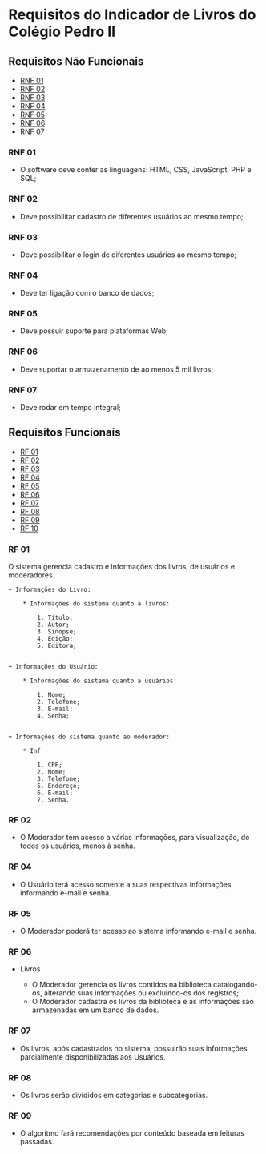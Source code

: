 # Requisitos do Indicador de Livros do Colégio Pedro II

## Requisitos Não Funcionais
- [RNF 01](#rnf-01)
- [RNF 02](#rnf-02)
- [RNF 03](#rnf-03)
- [RNF 04](#rnf-04)
- [RNF 05](#rnf-05)
- [RNF 06](#rnf-06)
- [RNF 07](#rnf-07)

### RNF 01    
+ O software deve conter as linguagens: HTML, CSS, JavaScript, PHP e SQL;

### RNF 02
+ Deve possibilitar cadastro de diferentes usuários ao mesmo tempo;

### RNF 03
+ Deve possibilitar o login de diferentes usuários ao mesmo tempo;

### RNF 04
+ Deve ter ligação com o banco de dados;

### RNF 05
+ Deve possuir suporte para plataformas Web;

### RNF 06
+ Deve suportar o armazenamento de ao menos 5 mil livros;

### RNF 07
+ Deve rodar em tempo integral;

## Requisitos Funcionais
- [RF 01](#rf-01)
- [RF 02](#rf-02)
- [RF 03](#rf-03)
- [RF 04](#rf-04)
- [RF 05](#rf-05)
- [RF 06](#rf-06)
- [RF 07](#rf-07)
- [RF 08](#rf-08)
- [RF 09](#rf-09)
- [RF 10](#rf-10)

### RF 01
O sistema gerencia cadastro e informações dos livros, de usuários e moderadores.
    
    + Informações do Livro:

        * Informações do sistema quanto a livros:

  	        1. Título;
  	        2. Autor;
  	        3. Sinopse;
  	        4. Edição;
  	        5. Editora;


    + Informações do Usuário:

        * Informações do sistema quanto a usuários:

  	        1. Nome;
  	        2. Telefone;
  	        3. E-mail;   
  	        4. Senha;


    + Informações do sistema quanto ao moderador:

        * Inf

  	        1. CPF;
  	        2. Nome;
  	        3. Telefone;
	        5. Endereço;
  	        6. E-mail;
  	        7. Senha.

### RF 02
+ O Moderador tem acesso a várias informações, para visualização, de todos os usuários, menos à senha.

### RF 04
+ O Usuário terá acesso somente a suas respectivas informações, informando e-mail e senha.

### RF 05
+ O Moderador poderá ter acesso ao sistema informando e-mail e senha. 

### RF 06
+ Livros

    * O Moderador gerencia os livros contidos na biblioteca catalogando-os, alterando suas informações ou excluindo-os dos registros;
    * O Moderador cadastra os livros da biblioteca e as informações são armazenadas em um banco de dados.

### RF 07
+ Os livros, após cadastrados no sistema, possuirão suas informações parcialmente disponibilizadas aos Usuários.

### RF 08
+ Os livros serão divididos em categorias e subcategorias.

### RF 09
+ O algoritmo fará recomendações por conteúdo baseada em leituras passadas.
